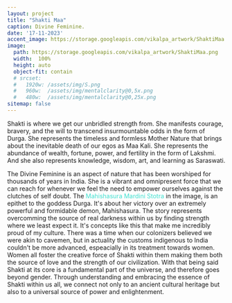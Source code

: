 ```yaml
---
layout: project
title: "Shakti Maa"
caption: Divine Feminine.
date: '17-11-2023'
accent_image: https://storage.googleapis.com/vikalpa_artwork/ShaktiMaa.png   
image: 
  path: https://storage.googleapis.com/vikalpa_artwork/ShaktiMaa.png
  width:  100%
  height: auto
  object-fit: contain
  # srcset: 
  #   1920w: /assets/img/S.png
  #   960w:  /assets/img/mentalclarity@0,5x.png
  #   480w:  /assets/img/mentalclarity@0,25x.png
sitemap: false
---
```


Shakti is where we get our unbridled strength from. She manifests courage, bravery, and the will to transcend insurmountable odds in the form of Durga. She represents the timeless and formless Mother Nature that brings about the inevitable death of our egos as Maa Kali. She represents the abundance of wealth, fortune, power, and fertility in the form of Lakshmi. And she also represents knowledge, wisdom, art, and learning as Saraswati. 

The Divine Feminine is an aspect of nature that has been worshiped for thousands of years in India. She is a vibrant and omnipresent force that we can reach for whenever we feel the need to empower ourselves against the clutches of self doubt. The <span style="color:turquoise">Mahishasura Mardini Stotra</span> in the image, is an epithet to the goddess Durga. It's about her victory over an extremely powerful and formidable demon, Mahishasura. The story represents overcomming the source of real darkness within us by finding strength where we least expect it. It's concepts like this that make me incredibly proud of my culture. There was a time when our colonizers believed we were akin to cavemen, but in actuality the customs indigenous to India couldn't be more advanced, espeacially in its treatment towards women. Women all foster the creative force of Shakti within them making them both the source of love and the strength of our civilization. With that being said Shakti at its core is a fundamental part of the universe, and therefore goes beyond gender. Through understanding and embracing the essence of Shakti within us all, we connect not only to an ancient cultural heritage but also to a universal source of power and enlightenment.
 

